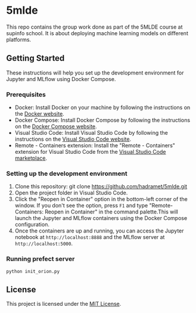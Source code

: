 # 5mlde

This repo contains the group work done as part of the 5MLDE course at supinfo school. It is about deploying machine learning models on different platforms.

## Getting Started

These instructions will help you set up the development environment for Jupyter and MLflow using Docker Compose.

### Prerequisites

- Docker: Install Docker on your machine by following the instructions on the [Docker website](https://www.docker.com).
- Docker Compose: Install Docker Compose by following the instructions on the [Docker Compose website](https://docs.docker.com/compose/install/).
- Visual Studio Code: Install Visual Studio Code by following the instructions on the [Visual Studio Code website](https://code.visualstudio.com).
- Remote - Containers extension: Install the "Remote - Containers" extension for Visual Studio Code from the [Visual Studio Code marketplace](https://marketplace.visualstudio.com/items?itemName=ms-vscode-remote.remote-containers).

### Setting up the development environment

1. Clone this repository: git clone https://github.com/hadramet/5mlde.git
2. Open the project folder in Visual Studio Code.
3. Click the "Reopen in Container" option in the bottom-left corner of the window. If you don't see the option, press `F1` and type "Remote-Containers: Reopen in Container" in the command palette.This will launch the Jupyter and MLflow containers using the Docker Compose configuration.
4. Once the containers are up and running, you can access the Jupyter notebook at `http://localhost:8888` and the MLflow server at `http://localhost:5000`.

### Running prefect server
```
python init_orion.py
```

## License

This project is licensed under the [MIT License](LICENSE).